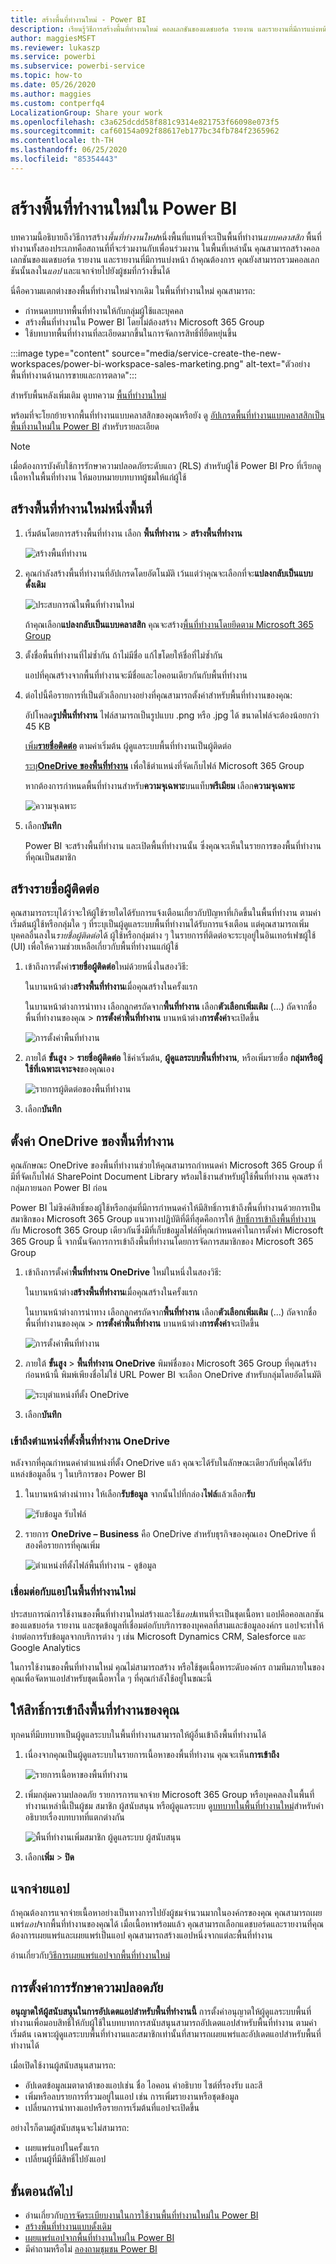 ```yaml
---
title: สร้างพื้นที่ทำงานใหม่ - Power BI
description: เรียนรู้วิธีการสร้างพื้นที่ทำงานใหม่ คอลเลกชันของแดชบอร์ด รายงาน และรายงานที่มีการแบ่งหน้าที่สร้างขึ้นเพื่อนำเสนอเมทริกซ์หลักสำหรับองค์กรของคุณ
author: maggiesMSFT
ms.reviewer: lukaszp
ms.service: powerbi
ms.subservice: powerbi-service
ms.topic: how-to
ms.date: 05/26/2020
ms.author: maggies
ms.custom: contperfq4
LocalizationGroup: Share your work
ms.openlocfilehash: c3a625dcdd58f881c9314e821753f66098e073f5
ms.sourcegitcommit: caf60154a092f88617eb177bc34fb784f2365962
ms.contentlocale: th-TH
ms.lasthandoff: 06/25/2020
ms.locfileid: "85354443"
---
```

# <a name="create-the-new-workspaces-in-power-bi"></a>สร้างพื้นที่ทำงานใหม่ใน Power BI

บทความนี้อธิบายถึงวิธีการสร้าง*พื้นที่ทำงานใหม่*หนึ่งพื้นที่แทนที่จะเป็นพื้นที่ทำงาน*แบบคลาสสิก* พื้นที่ทำงานทั้งสองประเภทคือสถานที่ที่จะร่วมงานกับเพื่อนร่วมงาน ในพื้นที่เหล่านั้น คุณสามารถสร้างคอลเลกชันของแดชบอร์ด รายงาน และรายงานที่มีการแบ่งหน้า ถ้าคุณต้องการ คุณยังสามารถรวมคอลเลกชันนั้นลงใน*แอป* และแจกจ่ายไปยังผู้ชมที่กว้างขึ้นได้

นี่คือความแตกต่างของพื้นที่ทำงานใหม่จากเดิม ในพื้นที่ทำงานใหม่ คุณสามารถ:

- กำหนดบทบาทพื้นที่ทำงานให้กับกลุ่มผู้ใช้และบุคคล
- สร้างพื้นที่ทำงานใน Power BI โดยไม่ต้องสร้าง Microsoft 365 Group
- ใช้บทบาทพื้นที่ทำงานที่ละเอียดมากขึ้นในการจัดการสิทธิ์ที่ยืดหยุ่นขึ้น

:::image type="content" source="media/service-create-the-new-workspaces/power-bi-workspace-sales-marketing.png" alt-text="ตัวอย่างพื้นที่ทำงานด้านการขายและการตลาด":::

สำหรับพื้นหลังเพิ่มเติม ดูบทความ [พื้นที่ทำงานใหม่](service-new-workspaces.md)

พร้อมที่จะโยกย้ายจากพื้นที่ทำงานแบบคลาสสิกของคุณหรือยัง ดู [อัปเกรดพื้นที่ทำงานแบบคลาสสิกเป็นพื้นที่งานใหม่ใน Power BI](service-upgrade-workspaces.md) สำหรับรายละเอียด

> [!NOTE]
> เมื่อต้องการบังคับใช้การรักษาความปลอดภัยระดับแถว (RLS) สำหรับผู้ใช้ Power BI Pro ที่เรียกดูเนื้อหาในพื้นที่ทำงาน ให้มอบหมายบทบาทผู้ชมให้แก่ผู้ใช้

## <a name="create-one-of-the-new-workspaces"></a>สร้างพื้นที่ทำงานใหม่หนึ่งพื้นที่

1. เริ่มต้นโดยการสร้างพื้นที่ทำงาน เลือก **พื้นที่ทำงาน** > **สร้างพื้นที่ทำงาน**
   
     ![สร้างพื้นที่ทำงาน](media/service-create-the-new-workspaces/power-bi-workspace-create.png)

2. คุณกำลังสร้างพื้นที่ทำงานที่อัปเกรดโดยอัตโนมัติ เว้นแต่ว่าคุณจะเลือกที่จะ**แปลงกลับเป็นแบบดั้งเดิม**
   
     ![ประสบการณ์ในพื้นที่ทำงานใหม่](media/service-create-the-new-workspaces/power-bi-new-workspace.png)
     
     ถ้าคุณเลือก**แปลงกลับเป็นแบบคลาสสิก** คุณจะสร้าง[พื้นที่ทำงานโดยยึดตาม Microsoft 365 Group](service-create-workspaces.md)

2. ตั้งชื่อพื้นที่ทำงานที่ไม่ซ้ำกัน ถ้าไม่มีชื่อ แก้ไขโดยให้ชื่อที่ไม่ซ้ำกัน
   
     แอปที่คุณสร้างจากพื้นที่ทำงานจะมีชื่อและไอคอนเดียวกันกับพื้นที่ทำงาน
   
1. ต่อไปนี้คือรายการที่เป็นตัวเลือกบางอย่างที่คุณสามารถตั้งค่าสำหรับพื้นที่ทำงานของคุณ:

    อัปโหลด**รูปพื้นที่ทำงาน** ไฟล์สามารถเป็นรูปแบบ .png หรือ .jpg ได้ ขนาดไฟล์จะต้องน้อยกว่า 45 KB
    
    [เพิ่ม**รายชื่อติดต่อ**](#create-a-contact-list) ตามค่าเริ่มต้น ผู้ดูแลระบบพื้นที่ทำงานเป็นผู้ติดต่อ 
    
    [ระบุ**OneDrive ของพื้นที่ทำงาน**](#set-a-workspace-onedrive) เพื่อใช้ตำแหน่งที่จัดเก็บไฟล์ Microsoft 365 Group 

    หากต้องการกำหนดพื้นที่ทำงานสำหรับ**ความจุเฉพาะ**บนแท็บ**พรีเมียม** เลือก**ความจุเฉพาะ**
     
    ![ความจุเฉพาะ](media/service-create-the-new-workspaces/power-bi-workspace-premium.png)

1. เลือก**บันทึก**

    Power BI จะสร้างพื้นที่ทำงาน และเปิดพื้นที่ทำงานนั้น ซึ่งคุณจะเห็นในรายการของพื้นที่ทำงานที่คุณเป็นสมาชิก 

## <a name="create-a-contact-list"></a>สร้างรายชื่อผู้ติดต่อ

คุณสามารถระบุได้ว่าจะให้ผู้ใช้รายใดได้รับการแจ้งเตือนเกี่ยวกับปัญหาที่เกิดขึ้นในพื้นที่ทำงาน ตามค่าเริ่มต้นผู้ใช้หรือกลุ่มใด ๆ ที่ระบุเป็นผู้ดูแลระบบพื้นที่ทำงานได้รับการแจ้งเตือน แต่คุณสามารถเพิ่มบุคคลอื่นลงใน*รายชื่อผู้ติดต่อ*ได้ ผู้ใช้หรือกลุ่มต่าง ๆ ในรายการที่ติดต่อจะระบุอยู่ในอินเทอร์เฟซผู้ใช้ (UI) เพื่อให้ความช่วยเหลือเกี่ยวกับพื้นที่ทำงานแก่ผู้ใช้

1. เข้าถึงการตั้งค่า**รายชื่อผู้ติดต่อ**ใหม่ด้วยหนึ่งในสองวิธี:

    ในบานหน้าต่าง**สร้างพื้นที่ทำงาน**เมื่อคุณสร้างในครั้งแรก

    ในบานหน้าต่างการนำทาง เลือกลูกศรถัดจาก**พื้นที่ทำงาน** เลือก**ตัวเลือกเพิ่มเติม** (...) ถัดจากชื่อพื้นที่ทำงานของคุณ > **การตั้งค่าพื้นที่ทำงาน** บานหน้าต่าง**การตั้งค่า**จะเปิดขึ้น

    ![การตั้งค่าพื้นที่ทำงาน](media/service-create-the-new-workspaces/power-bi-workspace-new-settings.png)

2. ภายใต้ **ขั้นสูง** > **รายชื่อผู้ติดต่อ** ใช้ค่าเริ่มต้น, **ผู้ดูแลระบบพื้นที่ทำงาน**, หรือเพิ่มรายชื่อ **กลุ่มหรือผู้ใช้ที่เฉพาะเจาะจง**ของคุณเอง 

    ![รายการผู้ติดต่อของพื้นที่ทำงาน](media/service-create-the-new-workspaces/power-bi-workspace-contacts.png)

3. เลือก**บันทึก**

## <a name="set-a-workspace-onedrive"></a>ตั้งค่า OneDrive ของพื้นที่ทำงาน

คุณลักษณะ OneDrive ของพื้นที่ทำงานช่วยให้คุณสามารถกำหนดค่า Microsoft 365 Group ที่มีที่จัดเก็บไฟล์ SharePoint Document Library พร้อมใช้งานสำหรับผู้ใช้พื้นที่ทำงาน คุณสร้างกลุ่มภายนอก Power BI ก่อน 

Power BI ไม่ซิงค์สิทธิ์ของผู้ใช้หรือกลุ่มที่มีการกำหนดค่าให้มีสิทธิ์การเข้าถึงพื้นที่ทำงานด้วยการเป็นสมาชิกของ Microsoft 365 Group แนวทางปฏิบัติที่ดีที่สุดคือการให้ [สิทธิ์การเข้าถึงพื้นที่ทำงาน ](#give-access-to-your-workspace)กับ Microsoft 365 Group เดียวกันซึ่งมีที่เก็บข้อมูลไฟล์ที่คุณกำหนดค่าในการตั้งค่า Microsoft 365 Group นี้ จากนั้นจัดการการเข้าถึงพื้นที่ทำงานโดยการจัดการสมาชิกของ Microsoft 365 Group 

1. เข้าถึงการตั้งค่า**พื้นที่ทำงาน OneDrive** ใหม่ในหนึ่งในสองวิธี:

    ในบานหน้าต่าง**สร้างพื้นที่ทำงาน**เมื่อคุณสร้างในครั้งแรก

    ในบานหน้าต่างการนำทาง เลือกลูกศรถัดจาก**พื้นที่ทำงาน** เลือก**ตัวเลือกเพิ่มเติม** (...) ถัดจากชื่อพื้นที่ทำงานของคุณ > **การตั้งค่าพื้นที่ทำงาน** บานหน้าต่าง**การตั้งค่า**จะเปิดขึ้น

    ![การตั้งค่าพื้นที่ทำงาน](media/service-create-the-new-workspaces/power-bi-workspace-new-settings.png)

2. ภายใต้ **ขั้นสูง** > **พื้นที่ทำงาน OneDrive** พิมพ์ชื่อของ Microsoft 365 Group ที่คุณสร้างก่อนหน้านี้ พิมพ์เพียงชื่อไม่ใช่ URL Power BI จะเลือก OneDrive สำหรับกลุ่มโดยอัตโนมัติ

    ![ระบุตำแหน่งที่ตั้ง OneDrive](media/service-create-the-new-workspaces/power-bi-new-workspace-onedrive.png)

3. เลือก**บันทึก**

### <a name="access-the-workspace-onedrive-location"></a>เข้าถึงตำแหน่งที่ตั้งพื้นที่ทำงาน OneDrive

หลังจากที่คุณกำหนดค่าตำแหน่งที่ตั้ง OneDrive แล้ว คุณจะได้รับในลักษณะเดียวกับที่คุณได้รับแหล่งข้อมูลอื่น ๆ ในบริการของ Power BI

1. ในบานหน้าต่างนำทาง ให้เลือก**รับข้อมูล** จากนั้นไปที่กล่อง**ไฟล์**แล้วเลือก**รับ**

    ![รับข้อมูล รับไฟล์](media/service-create-the-new-workspaces/power-bi-get-data-files.png)

1.  รายการ **OneDrive – Business** คือ OneDrive สำหรับธุรกิจของคุณเอง OneDrive ที่สองคือรายการที่คุณเพิ่ม

    ![ตำแหน่งที่ตั้งไฟล์พื้นที่ทำงาน - ดูข้อมูล](media/service-create-the-new-workspaces/power-bi-new-workspace-get-data-onedrive.png)

### <a name="connect-to-apps-in-new-workspaces"></a>เชื่อมต่อกับแอปในพื้นที่ทำงานใหม่

ประสบการณ์การใช้งานของพื้นที่ทำงานใหม่สร้างและใช้*แอป*แทนที่จะเป็นชุดเนื้อหา แอปคือคอลเลกชันของแดชบอร์ด รายงาน และชุดข้อมูลที่เชื่อมต่อกับบริการของบุคคลที่สามและข้อมูลองค์กร แอปจะทำให้ง่ายต่อการรับข้อมูลจากบริการต่าง ๆ เช่น Microsoft Dynamics CRM, Salesforce และ Google Analytics

ในการใช้งานของพื้นที่ทำงานใหม่ คุณไม่สามารถสร้าง หรือใช้ชุดเนื้อหาระดับองค์กร ถามทีมภายในของคุณเพื่อจัดหาแอปสำหรับชุดเนื้อหาใด ๆ ที่คุณกำลังใช้อยู่ในขณะนี้ 

## <a name="give-access-to-your-workspace"></a>ให้สิทธิ์การเข้าถึงพื้นที่ทำงานของคุณ

ทุกคนที่มีบทบาทเป็นผู้ดูแลระบบในพื้นที่ทำงานสามารถให้ผู้อื่นเข้าถึงพื้นที่ทำงานได้

1. เนื่องจากคุณเป็นผู้ดูแลระบบในรายการเนื้อหาของพื้นที่ทำงาน คุณจะเห็น**การเข้าถึง**

    ![รายการเนื้อหาของพื้นที่ทำงาน](media/service-create-the-new-workspaces/power-bi-workspace-access-icon.png)

1. เพิ่มกลุ่มความปลอดภัย รายการการแจกจ่าย Microsoft 365 Group หรือบุคคลลงในพื้นที่ทำงานเหล่านี้เป็นผู้ชม สมาชิก ผู้สนับสนุน หรือผู้ดูแลระบบ ดู[บทบาทในพื้นที่ทำงานใหม่](service-new-workspaces.md#roles-in-the-new-workspaces)สำหรับคำอธิบายเรื่องบทบาทที่แตกต่างกัน

    ![พื้นที่ทำงานเพิ่มสมาชิก ผู้ดูแลระบบ ผู้สนับสนุน](media/service-create-the-new-workspaces/power-bi-workspace-add-members.png)

9. เลือก**เพิ่ม** > **ปิด**


## <a name="distribute-an-app"></a>แจกจ่ายแอป

ถ้าคุณต้องการแจกจ่ายเนื้อหาอย่างเป็นทางการไปยังผู้ชมจำนวนมากในองค์กรของคุณ คุณสามารถเผยแพร่*แอป*จากพื้นที่ทำงานของคุณได้  เมื่อเนื้อหาพร้อมแล้ว คุณสามารถเลือกแดชบอร์ดและรายงานที่คุณต้องการเผยแพร่และเผยแพร่เป็นแอป คุณสามารถสร้างแอปหนึ่งจากแต่ละพื้นที่ทำงาน

อ่านเกี่ยวกับ[วิธีการเผยแพร่แอปจากพื้นที่ทำงานใหม่](service-create-distribute-apps.md)

## <a name="security-settings"></a>การตั้งค่าการรักษาความปลอดภัย

**อนุญาตให้ผู้สนับสนุนในการอัปเดตแอปสำหรับพื้นที่ทำงานนี้** การตั้งค่าอนุญาตให้ผู้ดูแลระบบพื้นที่ทำงานเพื่อมอบสิทธิ์ให้กับผู้ใช้ในบทบาทการสนับสนุนสามารถอัปเดตแอปสำหรับพื้นที่ทำงาน ตามค่าเริ่มต้น เฉพาะผู้ดูแลระบบพื้นที่ทำงานและสมาชิกเท่านั้นที่สามารถเผยแพร่และอัปเดตแอปสำหรับพื้นที่ทำงานได้ 

เมื่อเปิดใช้งานผู้สนับสนุนสามารถ:
* อัปเดตข้อมูลเมตาดาต้าของแอปเช่น ชื่อ ไอคอน คำอธิบาย ไซต์ที่รองรับ และสี
* เพิ่มหรือลบรายการที่รวมอยู่ในแอป เช่น การเพิ่มรายงานหรือชุดข้อมูล
* เปลี่ยนการนำทางแอปหรือรายการเริ่มต้นที่แอปจะเปิดขึ้น

อย่างไรก็ตามผู้สนับสนุนจะไม่สามารถ:
* เผยแพร่แอปในครั้งแรก
* เปลี่ยนผู้ที่มีสิทธิ์ไปยังแอป


## <a name="next-steps"></a>ขั้นตอนถัดไป
* อ่านเกี่ยวกับ[การจัดระเบียบงานในการใช้งานพื้นที่ทำงานใหม่ใน Power BI](service-new-workspaces.md)
* [สร้างพื้นที่ทำงานแบบดั้งเดิม](service-create-workspaces.md)
* [เผยแพร่แอปจากพื้นที่ทำงานใหม่ใน Power BI ](service-create-distribute-apps.md)
* มีคำถามหรือไม่ [ลองถามชุมชน Power BI](https://community.powerbi.com/)
